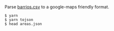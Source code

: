 Parse [barrios.csv](https://data.buenosaires.gob.ar/dataset/barrios) to a google-maps friendly format.
```
$ yarn
$ yarn tojson
$ head areas.json
```